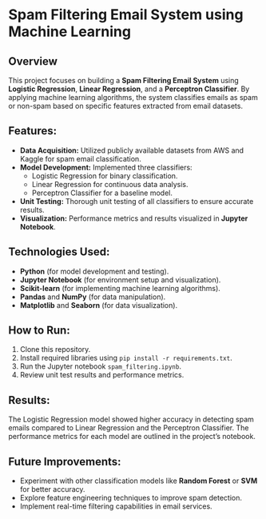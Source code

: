 # Spam Filtering Email System using Machine Learning

## Overview
This project focuses on building a **Spam Filtering Email System** using **Logistic Regression**, **Linear Regression**, and a **Perceptron Classifier**. By applying machine learning algorithms, the system classifies emails as spam or non-spam based on specific features extracted from email datasets.

## Features:
- **Data Acquisition:** Utilized publicly available datasets from AWS and Kaggle for spam email classification.
- **Model Development:** Implemented three classifiers:
  - Logistic Regression for binary classification.
  - Linear Regression for continuous data analysis.
  - Perceptron Classifier for a baseline model.
- **Unit Testing:** Thorough unit testing of all classifiers to ensure accurate results.
- **Visualization:** Performance metrics and results visualized in **Jupyter Notebook**.

## Technologies Used:
- **Python** (for model development and testing).
- **Jupyter Notebook** (for environment setup and visualization).
- **Scikit-learn** (for implementing machine learning algorithms).
- **Pandas** and **NumPy** (for data manipulation).
- **Matplotlib** and **Seaborn** (for data visualization).

## How to Run:
1. Clone this repository.
2. Install required libraries using `pip install -r requirements.txt`.
3. Run the Jupyter notebook `spam_filtering.ipynb`.
4. Review unit test results and performance metrics.

## Results:
The Logistic Regression model showed higher accuracy in detecting spam emails compared to Linear Regression and the Perceptron Classifier. The performance metrics for each model are outlined in the project’s notebook.

## Future Improvements:
- Experiment with other classification models like **Random Forest** or **SVM** for better accuracy.
- Explore feature engineering techniques to improve spam detection.
- Implement real-time filtering capabilities in email services.

